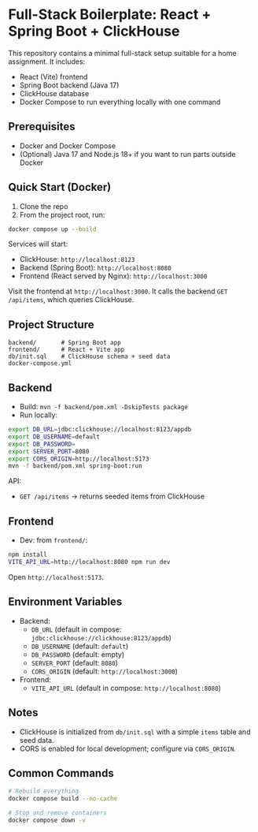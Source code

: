 # Full-Stack Boilerplate: React + Spring Boot + ClickHouse

This repository contains a minimal full-stack setup suitable for a home assignment. It includes:

- React (Vite) frontend
- Spring Boot backend (Java 17)
- ClickHouse database
- Docker Compose to run everything locally with one command

## Prerequisites

- Docker and Docker Compose
- (Optional) Java 17 and Node.js 18+ if you want to run parts outside Docker

## Quick Start (Docker)

1. Clone the repo
2. From the project root, run:

```bash
docker compose up --build
```

Services will start:
- ClickHouse: `http://localhost:8123`
- Backend (Spring Boot): `http://localhost:8080`
- Frontend (React served by Nginx): `http://localhost:3000`

Visit the frontend at `http://localhost:3000`. It calls the backend `GET /api/items`, which queries ClickHouse.

## Project Structure

```
backend/       # Spring Boot app
frontend/      # React + Vite app
db/init.sql    # ClickHouse schema + seed data
docker-compose.yml
```

## Backend

- Build: `mvn -f backend/pom.xml -DskipTests package`
- Run locally:

```bash
export DB_URL=jdbc:clickhouse://localhost:8123/appdb
export DB_USERNAME=default
export DB_PASSWORD=
export SERVER_PORT=8080
export CORS_ORIGIN=http://localhost:5173
mvn -f backend/pom.xml spring-boot:run
```

API:
- `GET /api/items` → returns seeded items from ClickHouse

## Frontend

- Dev: from `frontend/`:

```bash
npm install
VITE_API_URL=http://localhost:8080 npm run dev
```

Open `http://localhost:5173`.

## Environment Variables

- Backend:
  - `DB_URL` (default in compose: `jdbc:clickhouse://clickhouse:8123/appdb`)
  - `DB_USERNAME` (default: `default`)
  - `DB_PASSWORD` (default: empty)
  - `SERVER_PORT` (default: `8080`)
  - `CORS_ORIGIN` (default: `http://localhost:3000`)
- Frontend:
  - `VITE_API_URL` (default in compose: `http://localhost:8080`)

## Notes

- ClickHouse is initialized from `db/init.sql` with a simple `items` table and seed data.
- CORS is enabled for local development; configure via `CORS_ORIGIN`.

## Common Commands

```bash
# Rebuild everything
docker compose build --no-cache

# Stop and remove containers
docker compose down -v
```


